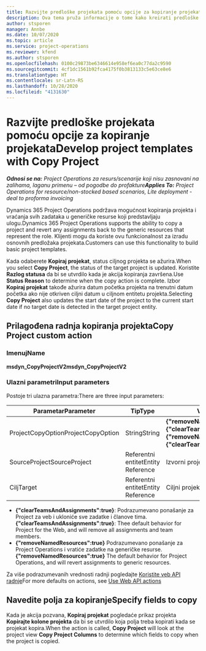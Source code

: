 ```yaml
---
title: Razvijte predloške projekata pomoću opcije za kopiranje projekata
description: Ova tema pruža informacije o tome kako kreirati predloške projekata pomoću prilagođene radnje Kopiranje projekta.
author: stsporen
manager: Annbe
ms.date: 10/07/2020
ms.topic: article
ms.service: project-operations
ms.reviewer: kfend
ms.author: stsporen
ms.openlocfilehash: 0100c29873be6346614e958ef6ea0c77da2c9590
ms.sourcegitcommit: 4cf1dc1561b92fca4175f0b3813133c5e63ce8e6
ms.translationtype: HT
ms.contentlocale: sr-Latn-RS
ms.lasthandoff: 10/28/2020
ms.locfileid: "4131630"
---
```

# <a name="develop-project-templates-with-copy-project"></a><span data-ttu-id="8d832-103">Razvijte predloške projekata pomoću opcije za kopiranje projekata</span><span class="sxs-lookup"><span data-stu-id="8d832-103">Develop project templates with Copy Project</span></span>

<span data-ttu-id="8d832-104">_**Odnosi se na:** Project Operations za resurs/scenarije koji nisu zasnovani na zalihama, laganu primenu – od pogodbe do profakture_</span><span class="sxs-lookup"><span data-stu-id="8d832-104">_**Applies To:** Project Operations for resource/non-stocked based scenarios, Lite deployment - deal to proforma invoicing_</span></span>

<span data-ttu-id="8d832-105">Dynamics 365 Project Operations podržava mogućnost kopiranja projekta i vraćanja svih zadataka u generičke resurse koji predstavljaju ulogu.</span><span class="sxs-lookup"><span data-stu-id="8d832-105">Dynamics 365 Project Operations supports the ability to copy a project and revert any assignments back to the generic resources that represent the role.</span></span> <span data-ttu-id="8d832-106">Klijenti mogu da koriste ovu funkcionalnost za izradu osnovnih predložaka projekata.</span><span class="sxs-lookup"><span data-stu-id="8d832-106">Customers can use this functionality to build basic project templates.</span></span>

<span data-ttu-id="8d832-107">Kada odaberete **Kopiraj projekat**, status ciljnog projekta se ažurira.</span><span class="sxs-lookup"><span data-stu-id="8d832-107">When you select **Copy Project**, the status of the target project is updated.</span></span> <span data-ttu-id="8d832-108">Koristite **Razlog statusa** da bi se utvrdilo kada je akcija kopiranja završena.</span><span class="sxs-lookup"><span data-stu-id="8d832-108">Use **Status Reason** to determine when the copy action is complete.</span></span> <span data-ttu-id="8d832-109">Izbor **Kopiraj projekat** takođe ažurira datum početka projekta na trenutni datum početka ako nije otkriven ciljni datum u ciljnom entitetu projekta.</span><span class="sxs-lookup"><span data-stu-id="8d832-109">Selecting **Copy Project** also updates the start date of the project to the current start date if no target date is detected in the target project entity.</span></span>

## <a name="copy-project-custom-action"></a><span data-ttu-id="8d832-110">Prilagođena radnja kopiranja projekta</span><span class="sxs-lookup"><span data-stu-id="8d832-110">Copy Project custom action</span></span> 

### <a name="name"></a><span data-ttu-id="8d832-111">Imenuj</span><span class="sxs-lookup"><span data-stu-id="8d832-111">Name</span></span> 

<span data-ttu-id="8d832-112">**msdyn_CopyProjectV2**</span><span class="sxs-lookup"><span data-stu-id="8d832-112">**msdyn_CopyProjectV2**</span></span>

### <a name="input-parameters"></a><span data-ttu-id="8d832-113">Ulazni parametri</span><span class="sxs-lookup"><span data-stu-id="8d832-113">Input parameters</span></span>
<span data-ttu-id="8d832-114">Postoje tri ulazna parametra:</span><span class="sxs-lookup"><span data-stu-id="8d832-114">There are three input parameters:</span></span>

| <span data-ttu-id="8d832-115">Parametar</span><span class="sxs-lookup"><span data-stu-id="8d832-115">Parameter</span></span>          | <span data-ttu-id="8d832-116">Tip</span><span class="sxs-lookup"><span data-stu-id="8d832-116">Type</span></span>   | <span data-ttu-id="8d832-117">Vrednosti</span><span class="sxs-lookup"><span data-stu-id="8d832-117">Values</span></span>                                                   | 
|--------------------|--------|----------------------------------------------------------|
| <span data-ttu-id="8d832-118">ProjectCopyOption</span><span class="sxs-lookup"><span data-stu-id="8d832-118">ProjectCopyOption</span></span>  | <span data-ttu-id="8d832-119">String</span><span class="sxs-lookup"><span data-stu-id="8d832-119">String</span></span> | <span data-ttu-id="8d832-120">**{"removeNamedResources":true}** ili **{"clearTeamsAndAssignments":true}**</span><span class="sxs-lookup"><span data-stu-id="8d832-120">**{"removeNamedResources":true}** or **{"clearTeamsAndAssignments":true}**</span></span> |
| <span data-ttu-id="8d832-121">SourceProject</span><span class="sxs-lookup"><span data-stu-id="8d832-121">SourceProject</span></span>      | <span data-ttu-id="8d832-122">Referentni entitet</span><span class="sxs-lookup"><span data-stu-id="8d832-122">Entity Reference</span></span> | <span data-ttu-id="8d832-123">Izvorni projekat</span><span class="sxs-lookup"><span data-stu-id="8d832-123">Source Project</span></span> |
| <span data-ttu-id="8d832-124">Cilj</span><span class="sxs-lookup"><span data-stu-id="8d832-124">Target</span></span>             | <span data-ttu-id="8d832-125">Referentni entitet</span><span class="sxs-lookup"><span data-stu-id="8d832-125">Entity Reference</span></span> | <span data-ttu-id="8d832-126">Ciljni projekat</span><span class="sxs-lookup"><span data-stu-id="8d832-126">Target Project</span></span> |


- <span data-ttu-id="8d832-127">**{"clearTeamsAndAssignments":true}**: Podrazumevano ponašanje za Project za veb i ukloniće sve zadatke i članove tima.</span><span class="sxs-lookup"><span data-stu-id="8d832-127">**{"clearTeamsAndAssignments":true}**: Thee default behavior for Project for the Web, and will remove all assignments and team members.</span></span>
- <span data-ttu-id="8d832-128">**{"removeNamedResources":true}** Podrazumevano ponašanje za Project Operations i vratiće zadatke na generičke resurse.</span><span class="sxs-lookup"><span data-stu-id="8d832-128">**{"removeNamedResources":true}** The default behavior for Project Operations, and will revert assignments to generic resources.</span></span>

<span data-ttu-id="8d832-129">Za više podrazumevanih vrednosti radnji pogledajte [Koristite veb API radnje](https://docs.microsoft.com/powerapps/developer/common-data-service/webapi/use-web-api-actions)</span><span class="sxs-lookup"><span data-stu-id="8d832-129">For more defaults on actions, see [Use Web API actions](https://docs.microsoft.com/powerapps/developer/common-data-service/webapi/use-web-api-actions)</span></span>

## <a name="specify-fields-to-copy"></a><span data-ttu-id="8d832-130">Navedite polja za kopiranje</span><span class="sxs-lookup"><span data-stu-id="8d832-130">Specify fields to copy</span></span> 
<span data-ttu-id="8d832-131">Kada je akcija pozvana, **Kopiraj projekat** pogledaće prikaz projekta **Kopirajte kolone projekta** da bi se utvrdilo koja polja treba kopirati kada se projekat kopira.</span><span class="sxs-lookup"><span data-stu-id="8d832-131">When the action is called, **Copy Project** will look at the project view **Copy Project Columns** to determine which fields to copy when the project is copied.</span></span>
